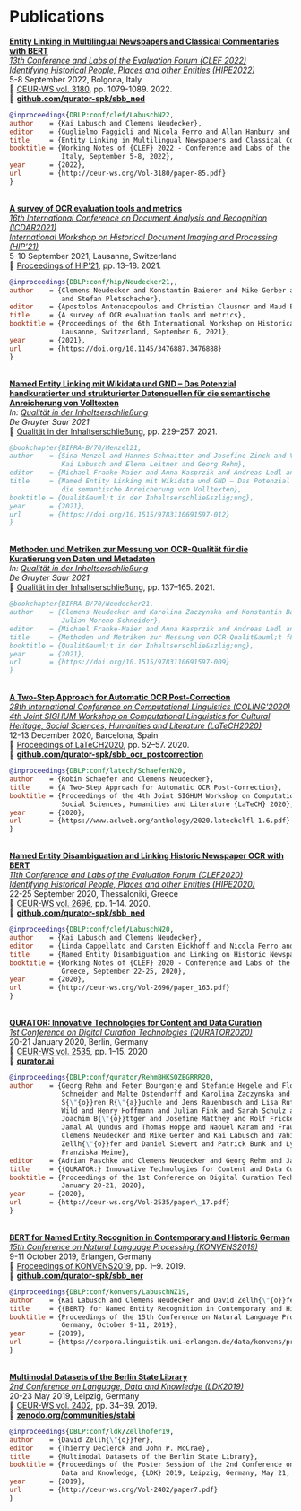 # Publications

**[Entity Linking in Multilingual Newspapers and Classical Commentaries with BERT](http://ceur-ws.org/Vol-3180/paper-85.pdf)**  
_[13th Conference and Labs of the Evaluation Forum (CLEF 2022)](https://clef2022.clef-initiative.eu/)_  
_[Identifying Historical People, Places and other Entities (HIPE2022)](https://hipe-eval.github.io/HIPE-2022/)_  
5-8 September 2022, Bolgona, Italy  
:closed_book: [CEUR-WS vol. 3180](http://ceur-ws.org/Vol-3180/), pp. 1079-1089. 2022.  
:floppy_disk: **[github.com/qurator-spk/sbb_ned](https://github.com/qurator-spk/sbb_ned)**
  ```bibtex
  @inproceedings{DBLP:conf/clef/LabuschN22,
  author    = {Kai Labusch and Clemens Neudecker},
  editor    = {Guglielmo Faggioli and Nicola Ferro and Allan Hanbury and Martin Potthast},
  title     = {Entity Linking in Multilingual Newspapers and Classical Commentaries with {BERT}},
  booktitle = {Working Notes of {CLEF} 2022 - Conference and Labs of the Evaluation Forum, Bologna, 
               Italy, September 5-8, 2022},
  year      = {2022},
  url       = {http://ceur-ws.org/Vol-3180/paper-85.pdf}
  }
  ```
\
**[A survey of OCR evaluation tools and metrics](https://doi.org/10.1145/3476887.3476888)**  
_[16th International Conference on Document Analysis and Recognition (ICDAR2021)](https://icdar2021.org/)_  
_[International Workshop on Historical Document Imaging and Processing (HIP’21)](https://blog.sbb.berlin/hip2021/)_  
5-10 September 2021, Lausanne, Switzerland  
:closed_book: [Proceedings of HIP'21](https://dl.acm.org/doi/proceedings/10.1145/3476887), pp. 13–18. 2021.  
  ```bibtex
  @inproceedings{DBLP:conf/hip/Neudecker21,,
  author    = {Clemens Neudecker and Konstantin Baierer and Mike Gerber and Christian Clausner and Apostolos Antonacopoulos 
               and Stefan Pletschacher},
  editor    = {Apostolos Antonacopoulos and Christian Clausner and Maud Ehrmann and Clemens Neudecker},
  title     = {A survey of OCR evaluation tools and metrics},
  booktitle = {Proceedings of the 6th International Workshop on Historical Document Imaging and Processing {HIP} 2021, 
               Lausanne, Switzerland, September 6, 2021},
  year      = {2021},
  url       = {https://doi.org/10.1145/3476887.3476888}
  }
  ```
\
**[Named Entity Linking mit Wikidata und GND – Das Potenzial handkuratierter und strukturierter Datenquellen f&uuml;r die semantische Anreicherung von Volltexten](https://doi.org/10.1515/9783110691597-012)**  
_In: [Qualit&auml;t in der Inhaltserschlie&szlig;ung](https://doi.org/10.1515/9783110691597)  
De Gruyter Saur 2021_  
:closed_book: [Qualit&auml;t in der Inhaltserschlie&szlig;ung](https://doi.org/10.1515/9783110691597), pp. 229–257. 2021.  
  ```bibtex
  @bookchapter{BIPRA-B/70/Menzel21,
  author    = {Sina Menzel and Hannes Schnaitter and Josefine Zinck and Vivien Petras and Clemens Neudecker and 
               Kai Labusch and Elena Leitner and Georg Rehm},
  editor    = {Michael Franke-Maier and Anna Kasprzik and Andreas Ledl and Hans Sch&uuml;rmann},
  title     = {Named Entity Linking mit Wikidata und GND – Das Potenzial handkuratierter und strukturierter Datenquellen f&uuml;r 
               die semantische Anreicherung von Volltexten},
  booktitle = {Qualit&auml;t in der Inhaltserschlie&szlig;ung},
  year      = {2021},
  url       = {https://doi.org/10.1515/9783110691597-012}
  }
  ```
\
**[Methoden und Metriken zur Messung von OCR-Qualit&auml;t f&uuml;r die Kuratierung von Daten und Metadaten](https://doi.org/10.1515/9783110691597-009)**  
_In: [Qualit&auml;t in der Inhaltserschlie&szlig;ung](https://doi.org/10.1515/9783110691597)  
De Gruyter Saur 2021_  
:closed_book: [Qualit&auml;t in der Inhaltserschlie&szlig;ung](https://doi.org/10.1515/9783110691597), pp. 137–165. 2021.  
  ```bibtex
  @bookchapter{BIPRA-B/70/Neudecker21,
  author    = {Clemens Neudecker and Karolina Zaczynska and Konstantin Baierer and Georg Rehm and Mike Gerber and 
               Julian Moreno Schneider},
  editor    = {Michael Franke-Maier and Anna Kasprzik and Andreas Ledl and Hans Sch&uuml;rmann},
  title     = {Methoden und Metriken zur Messung von OCR-Qualit&auml;t f&uuml;r die Kuratierung von Daten und Metadaten},
  booktitle = {Qualit&auml;t in der Inhaltserschlie&szlig;ung},
  year      = {2021},
  url       = {https://doi.org/10.1515/9783110691597-009}
  }
  ```
\
**[A Two-Step Approach for Automatic OCR Post-Correction](https://www.aclweb.org/anthology/2020.latechclfl-1.6.pdf)**  
_[28th International Conference on Computational Linguistics (COLING'2020)](https://coling2020.org/)_  
_[4th Joint SIGHUM Workshop on Computational Linguistics for Cultural Heritage, Social Sciences, Humanities and Literature 
(LaTeCH2020)](https://sighum.wordpress.com/events/latech-clfl-2020/)_  
12-13 December 2020, Barcelona, Spain  
:closed_book: [Proceedings of LaTeCH2020](https://www.aclweb.org/anthology/events/coling-2020/#2020-latechclfl-1), pp. 52–57. 2020.  
:floppy_disk: **[github.com/qurator-spk/sbb_ocr_postcorrection](https://github.com/qurator-spk/sbb_ocr_postcorrection)**
  ```bibtex
  @inproceedings{DBLP:conf/latech/SchaeferN20,
  author    = {Robin Schaefer and Clemens Neudecker},
  title     = {A Two-Step Approach for Automatic OCR Post-Correction},
  booktitle = {Proceedings of the 4th Joint SIGHUM Workshop on Computational Linguistics for Cultural Heritage, 
               Social Sciences, Humanities and Literature {LaTeCH} 2020},
  year      = {2020},
  url       = {https://www.aclweb.org/anthology/2020.latechclfl-1.6.pdf}
  }
  ```
\
**[Named Entity Disambiguation and Linking Historic Newspaper OCR with BERT](http://ceur-ws.org/Vol-2696/paper_163.pdf)**  
_[11th Conference and Labs of the Evaluation Forum (CLEF2020)](https://clef2020.clef-initiative.eu/)_  
_[Identifying Historical People, Places and other Entities (HIPE2020)](https://impresso.github.io/CLEF-HIPE-2020/)_  
22-25 September 2020, Thessaloniki, Greece  
:closed_book: [CEUR-WS vol. 2696](http://ceur-ws.org/Vol-2696/), pp. 1–14. 2020.  
:floppy_disk: **[github.com/qurator-spk/sbb_ned](https://github.com/qurator-spk/sbb_ned)**
  ```bibtex
  @inproceedings{DBLP:conf/clef/LabuschN20,
  author    = {Kai Labusch and Clemens Neudecker},
  editor    = {Linda Cappellato and Carsten Eickhoff and Nicola Ferro and Aur{\'{e}}lie N{\'{e}}v{\'{e}}ol},
  title     = {Named Entity Disambiguation and Linking on Historic Newspaper {OCR} with {BERT}},
  booktitle = {Working Notes of {CLEF} 2020 - Conference and Labs of the Evaluation Forum, Thessaloniki, 
               Greece, September 22-25, 2020},
  year      = {2020},
  url       = {http://ceur-ws.org/Vol-2696/paper_163.pdf}
  }
  ```
\
**[QURATOR: Innovative Technologies for Content and Data Curation](http://ceur-ws.org/Vol-2535/paper_17.pdf)**  
_[1st Conference on Digital Curation Technologies (QURATOR2020)](https://qurator.ai/conference-qurator-2020/)_  
20-21 January 2020, Berlin, Germany  
:closed_book: [CEUR-WS vol. 2535](http://ceur-ws.org/Vol-2535/), pp. 1–15. 2020  
:floppy_disk: **[qurator.ai](https://qurator.ai)**
  ```bibtex
  @inproceedings{DBLP:conf/qurator/RehmBHKSOZBGRRR20,
  author    = {Georg Rehm and Peter Bourgonje and Stefanie Hegele and Florian Kintzel and Juli{\'{a}}n Moreno 
               Schneider and Malte Ostendorff and Karolina Zaczynska and Armin Berger and Stefan Grill and 
               S{\"{o}}ren R{\"{a}}uchle and Jens Rauenbusch and Lisa Rutenburg and Andr{\'{e}} Schmidt and Mikka 
               Wild and Henry Hoffmann and Julian Fink and Sarah Schulz and Jurica Seva and Joachim Quantz and 
               Joachim B{\"{o}}ttger and Josefine Matthey and Rolf Fricke and Jan Thomsen and Adrian Paschke and 
               Jamal Al Qundus and Thomas Hoppe and Naouel Karam and Frauke Weichhardt and Christian Fillies and 
               Clemens Neudecker and Mike Gerber and Kai Labusch and Vahid Rezanezhad and Robin Schaefer and David 
               Zellh{\"{o}}fer and Daniel Siewert and Patrick Bunk and Lydia Pintscher and Elena Aleynikova and 
               Franziska Heine},
  editor    = {Adrian Paschke and Clemens Neudecker and Georg Rehm and Jamal Al Qundus and Lydia Pintscher},
  title     = {{QURATOR:} Innovative Technologies for Content and Data Curation},
  booktitle = {Proceedings of the 1st Conference on Digital Curation Technologies, {QURATOR} 2020, Berlin, Germany, 
               January 20-21, 2020},
  year      = {2020},
  url       = {http://ceur-ws.org/Vol-2535/paper\_17.pdf}
  }
  ```
\
**[BERT for Named Entity Recognition in Contemporary and Historic German](https://corpora.linguistik.uni-erlangen.de/data/konvens/proceedings/papers/KONVENS2019_paper_4.pdf)**  
_[15th Conference on Natural Language Processing (KONVENS2019)](https://2019.konvens.org/)_  
9-11 October 2019, Erlangen, Germany  
:closed_book: [Proceedings of KONVENS2019](https://corpora.linguistik.uni-erlangen.de/data/konvens/proceedings/), pp. 1–9. 2019.  
:floppy_disk: **[github.com/qurator-spk/sbb_ner](https://github.com/qurator-spk/sbb_ner)**
  ```bibtex
  @inproceedings{DBLP:conf/konvens/LabuschNZ19,
  author    = {Kai Labusch and Clemens Neudecker and David Zellh{\"{o}}fer},
  title     = {{BERT} for Named Entity Recognition in Contemporary and Historic German},
  booktitle = {Proceedings of the 15th Conference on Natural Language Processing, {KONVENS} 2019, Erlangen, 
               Germany, October 9-11, 2019},
  year      = {2019},
  url       = {https://corpora.linguistik.uni-erlangen.de/data/konvens/proceedings/papers/KONVENS2019\_paper\_4.pdf}
  }
  ```
\
**[Multimodal Datasets of the Berlin State Library](http://ceur-ws.org/Vol-2402/paper7.pdf)**  
_[2nd Conference on Language, Data and Knowledge (LDK2019)](http://2019.ldk-conf.org/)_  
20-23 May 2019, Leipzig, Germany  
:closed_book: [CEUR-WS vol. 2402](http://ceur-ws.org/Vol-2402/), pp. 34–39. 2019.  
:floppy_disk: **[zenodo.org/communities/stabi](https://zenodo.org/communities/stabi/search?page=1&size=20)**
  ```bibtex
  @inproceedings{DBLP:conf/ldk/Zellhofer19,
  author    = {David Zellh{\"{o}}fer},
  editor    = {Thierry Declerck and John P. McCrae},
  title     = {Multimodal Datasets of the Berlin State Library},
  booktitle = {Proceedings of the Poster Session of the 2nd Conference on Language,
               Data and Knowledge, {LDK} 2019, Leipzig, Germany, May 21, 2019},
  year      = {2019},
  url       = {http://ceur-ws.org/Vol-2402/paper7.pdf}
  }
  ```
